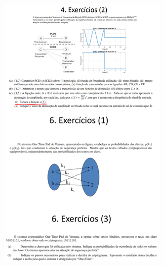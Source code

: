 <img src="../CD/docs/duvidas/funcao_af.png">

<img src="../CD/docs/duvidas/OTP.png">

<img src="../CD/docs/duvidas/OTP2.png">
